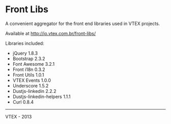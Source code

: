 # Front Libs

A convenient aggregator for the front end libraries used in VTEX projects.

Available at http://io.vtex.com.br/front-libs/

Libraries included:

- jQuery 1.8.3
- Bootstrap 2.3.2
- Font Awesome 3.2.1
- Front i18n 0.3.2
- Front Utils 1.0.1
- VTEX Events 1.0.0
- Underscore 1.5.2
- Dustjs-linkedin 2.2.2
- Dustjs-linkedin-helpers 1.1.1
- Curl 0.8.4

------

VTEX - 2013
